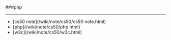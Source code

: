 ###php

------

<div id=archive_tags>
<ul>
<li>[cs50 note](/wiki/note/cs50/cs50 note.html)</li> 
<li>[php](/wiki/note/cs50/php.html)</li> 
<li>[w3c](/wiki/note/cs50/w3c.html)</li> 
</ul>
</div>
